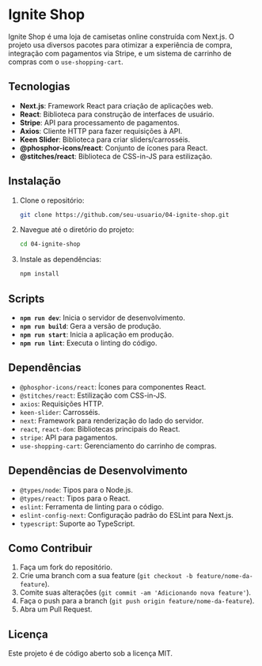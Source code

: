 # Ignite Shop

Ignite Shop é uma loja de camisetas online construída com Next.js. O projeto usa diversos pacotes para otimizar a experiência de compra, integração com pagamentos via Stripe, e um sistema de carrinho de compras com o `use-shopping-cart`.

## Tecnologias

- **Next.js**: Framework React para criação de aplicações web.
- **React**: Biblioteca para construção de interfaces de usuário.
- **Stripe**: API para processamento de pagamentos.
- **Axios**: Cliente HTTP para fazer requisições à API.
- **Keen Slider**: Biblioteca para criar sliders/carrosséis.
- **@phosphor-icons/react**: Conjunto de ícones para React.
- **@stitches/react**: Biblioteca de CSS-in-JS para estilização.

## Instalação

1. Clone o repositório:
   ```bash
   git clone https://github.com/seu-usuario/04-ignite-shop.git
   ```

2. Navegue até o diretório do projeto:
   ```bash
   cd 04-ignite-shop
   ```

3. Instale as dependências:
   ```bash
   npm install
   ```

## Scripts

- **`npm run dev`**: Inicia o servidor de desenvolvimento.
- **`npm run build`**: Gera a versão de produção.
- **`npm run start`**: Inicia a aplicação em produção.
- **`npm run lint`**: Executa o linting do código.

## Dependências

- `@phosphor-icons/react`: Ícones para componentes React.
- `@stitches/react`: Estilização com CSS-in-JS.
- `axios`: Requisições HTTP.
- `keen-slider`: Carrosséis.
- `next`: Framework para renderização do lado do servidor.
- `react`, `react-dom`: Bibliotecas principais do React.
- `stripe`: API para pagamentos.
- `use-shopping-cart`: Gerenciamento do carrinho de compras.

## Dependências de Desenvolvimento

- `@types/node`: Tipos para o Node.js.
- `@types/react`: Tipos para o React.
- `eslint`: Ferramenta de linting para o código.
- `eslint-config-next`: Configuração padrão do ESLint para Next.js.
- `typescript`: Suporte ao TypeScript.

## Como Contribuir

1. Faça um fork do repositório.
2. Crie uma branch com a sua feature (`git checkout -b feature/nome-da-feature`).
3. Comite suas alterações (`git commit -am 'Adicionando nova feature'`).
4. Faça o push para a branch (`git push origin feature/nome-da-feature`).
5. Abra um Pull Request.

## Licença

Este projeto é de código aberto sob a licença MIT.
